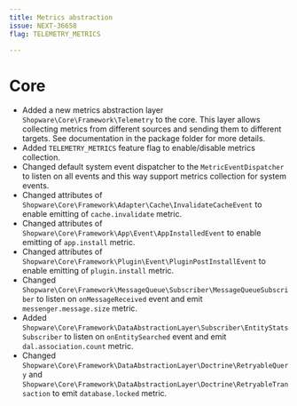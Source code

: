 ```yaml
---
title: Metrics abstraction
issue: NEXT-36658
flag: TELEMETRY_METRICS

---
```

# Core
* Added a new metrics abstraction layer `Shopware\Core\Framework\Telemetry` to the core. This layer allows collecting metrics from different sources and sending them to different targets. See documentation in the package folder for more details.
* Added `TELEMETRY_METRICS` feature flag to enable/disable metrics collection.
* Changed default system event dispatcher to the `MetricEventDispatcher` to listen on all events and this way support metrics collection for system events.
* Changed attributes of `Shopware\Core\Framework\Adapter\Cache\InvalidateCacheEvent` to enable emitting of `cache.invalidate` metric.
* Changed attributes of `Shopware\Core\Framework\App\Event\AppInstalledEvent` to enable emitting of `app.install` metric.
* Changed attributes of `Shopware\Core\Framework\Plugin\Event\PluginPostInstallEvent` to enable emitting of `plugin.install` metric.  
* Changed `Shopware\Core\Framework\MessageQueue\Subscriber\MessageQueueSubscriber` to listen on `onMessageReceived` event and emit `messenger.message.size` metric.
* Added `Shopware\Core\Framework\DataAbstractionLayer\Subscriber\EntityStatsSubscriber` to listen on `onEntitySearched` event and emit `dal.association.count` metric.
* Changed `Shopware\Core\Framework\DataAbstractionLayer\Doctrine\RetryableQuery` and `Shopware\Core\Framework\DataAbstractionLayer\Doctrine\RetryableTransaction` to emit `database.locked` metric.
